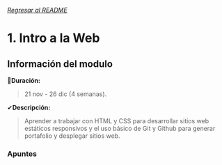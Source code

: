 [*Regresar al README*](https://github.com/PJDev1/mi-block-de-notas/blob/9db1b0dc654ab4e677f598840ebf67b6a9d81a5b/README.md)

# 1. Intro a la Web

## Información del modulo

📅**Duración:** 
>21 nov - 26 dic (4 semanas).

✔**Descripción:**
>Aprender a trabajar con HTML y CSS para desarrollar sitios web estáticos responsivos y el uso básico de Git y Github para generar portafolio y desplegar sitios web.

### Apuntes 

